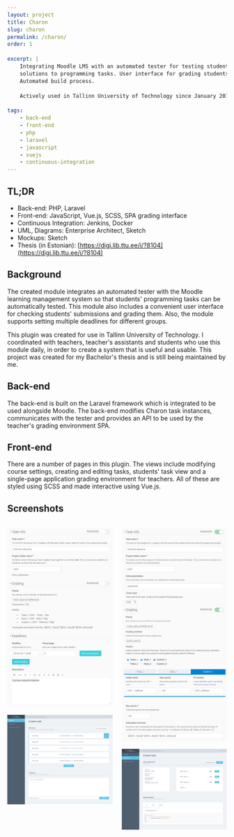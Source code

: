 ```yaml
---
layout: project
title: Charon
slug: charon
permalink: /charon/
order: 1

excerpt: |
    Integrating Moodle LMS with an automated tester for testing students' 
    solutions to programming tasks. User interface for grading students. 
    Automated build process.

    Actively used in Tallinn University of Technology since January 2017.

tags:
    - back-end
    - front-end
    - php
    - laravel
    - javascript
    - vuejs
    - continuous-integration
---
```


## TL;DR

* Back-end: PHP, Laravel
* Front-end: JavaScript, Vue.js, SCSS, SPA grading interface
* Continuous Integration: Jenkins, Docker
* UML, Diagrams: Enterprise Architect, Sketch
* Mockups: Sketch
* Thesis (in Estonian): [https://digi.lib.ttu.ee/i/?8104](https://digi.lib.ttu.ee/i/?8104)


## Background

The created module integrates an automated tester with the Moodle learning 
management system so that students' programming tasks can be automatically 
tested. This module also includes a convenient user interface for checking 
students' submissions and grading them. Also, the module supports setting 
multiple deadlines for different groups.

This plugin was created for use in Tallinn University of Technology. I 
coordinated with teachers, teacher's assistants and students who use this 
module daily, in order to create a system that is useful and usable. This 
project was created for my Bachelor's thesis and is still being maintained 
by me.


## Back-end

The back-end is built on the Laravel framework which is integrated to be
used alongside Moodle. The back-end modifies Charon task instances, 
communicates with the tester and provides an API to be used by the 
teacher's grading environment SPA.


## Front-end

There are a number of pages in this plugin. The views include modifying 
course settings, creating and editing tasks, students' task view and
a single-page application grading environment for teachers. All of these
are styled using SCSS and made interactive using Vue.js.


## Screenshots

<div class="columns">
<div class="column">

![Charon instance creation form minimal](/assets/img/charon-instance-form-minimal.png)

![Grading view for teachers](/assets/img/charon-popup-grading-view.png)

</div>
<div class="column">

![Charon instance creation form advanced](/assets/img/charon-instance-form-advanced.png)

![One submission view for teachers](/assets/img/charon-popup-submission-view.png)

</div>
</div>

